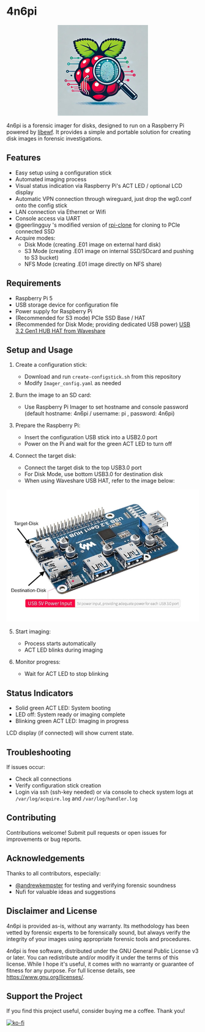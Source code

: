 # 4n6pi

<p align="center">
  <img src="https://github.com/plonxyz/4n6pi/blob/main/4n6pi_logo.jpg" alt="4n6pi Logo">
</p>

4n6pi is a forensic imager for disks, designed to run on a Raspberry Pi powered by [libewf](https://github.com/libyal/libewf). It provides a simple and portable solution for creating disk images in forensic investigations.

## Features

- Easy setup using a configuration stick
- Automated imaging process
- Visual status indication via Raspberry Pi's ACT LED / optional LCD display
- Automatic VPN connection through wireguard, just drop the wg0.conf onto the config stick
- LAN connection via Ethernet or Wifi
- Console access via UART
- @geerlingguy 's modified version of [rpi-clone](https://github.com/geerlingguy/rpi-clone) for cloning to PCIe connected SSD 
- Acquire modes:
   - Disk Mode (creating .E01 image on external hard disk)
   - S3 Mode (creating .E01 image on internal SSD/SDcard and pushing to S3 bucket)
   - NFS Mode (creating .E01 image directly on NFS share)

## Requirements

- Raspberry Pi 5
- USB storage device for configuration file
- Power supply for Raspberry Pi
- (Recommended for S3 mode) PCIe SSD Base / HAT
- (Recommended for Disk Mode; providing dedicated USB power) [USB 3.2 Gen1 HUB HAT from Waveshare](https://www.waveshare.com/product/usb-3.2-gen1-hub-hat.htm) 

## Setup and Usage

1. Create a configuration stick:
   - Download and run `create-configstick.sh` from this repository
   - Modify `Imager_config.yaml` as needed

2. Burn the image to an SD card:
   - Use Raspberry Pi Imager to set hostname and console password (default hostname: 4n6pi / username: pi , password: 4n6pi)

3. Prepare the Raspberry Pi:
   - Insert the configuration USB stick into a USB2.0 port
   - Power on the Pi and wait for the green ACT LED to turn off

4. Connect the target disk:
   - Connect the target disk to the top USB3.0 port
   - For Disk Mode, use bottom USB3.0 for destination disk
   - When using Waveshare USB HAT, refer to the image below:

<p align="left">
  <img src="https://github.com/plonxyz/4n6pi/blob/main/weaveshare-HAT.jpg" alt="Waveshare USB header">
</p>

5. Start imaging:
   - Process starts automatically
   - ACT LED blinks during imaging

6. Monitor progress:
   - Wait for ACT LED to stop blinking

## Status Indicators

- Solid green ACT LED: System booting
- LED off: System ready or imaging complete
- Blinking green ACT LED: Imaging in progress

LCD display (if connected) will show current state.

## Troubleshooting

If issues occur:
- Check all connections
- Verify configuration stick creation
- Login via ssh (ssh-key needed) or via console to check system logs at `/var/log/acquire.log` and `/var/log/handler.log`

## Contributing

Contributions welcome! Submit pull requests or open issues for improvements or bug reports.

## Acknowledgements

Thanks to all contributors, especially:
- [@andrewkempster](https://x.com/@andrewkempster) for testing and verifying forensic soundness
- Nufi for valuable ideas and suggestions

## Disclaimer and License

4n6pi is provided as-is, without any warranty. Its methodology has been vetted by forensic experts to be forensically sound, but always verify the integrity of your images using appropriate forensic tools and procedures.

4n6pi is free software, distributed under the GNU General Public License v3 or later. You can redistribute and/or modify it under the terms of this license. While I hope it's useful, it comes with no warranty or guarantee of fitness for any purpose. For full license details, see <https://www.gnu.org/licenses/>.

## Support the Project

If you find this project useful, consider buying me a coffee. Thank you!

[![ko-fi](https://ko-fi.com/img/githubbutton_sm.svg)](https://ko-fi.com/plonxyz)
